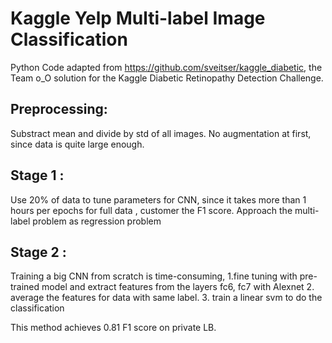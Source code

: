 # Kaggle Yelp Multi-label Image Classification
Python Code adapted from https://github.com/sveitser/kaggle_diabetic, the Team o_O solution for the Kaggle Diabetic Retinopathy Detection Challenge. 

## Preprocessing:
Substract mean and divide by std of all images.
No augmentation at first, since data is quite large enough.

## Stage 1 :
Use 20% of data to tune parameters for CNN, since it takes more than 1 hours per epochs for full data , customer the F1 score.  Approach the multi-label problem as regression problem 
	
## Stage 2 :

Training a big CNN from scratch is time-consuming, 
	1.fine tuning with pre-trained model and extract features from the layers fc6, fc7 with Alexnet
	2. average the features for data with same label. 
	3. train a linear svm to do the classification 
	
This method achieves 0.81 F1 score on private LB.